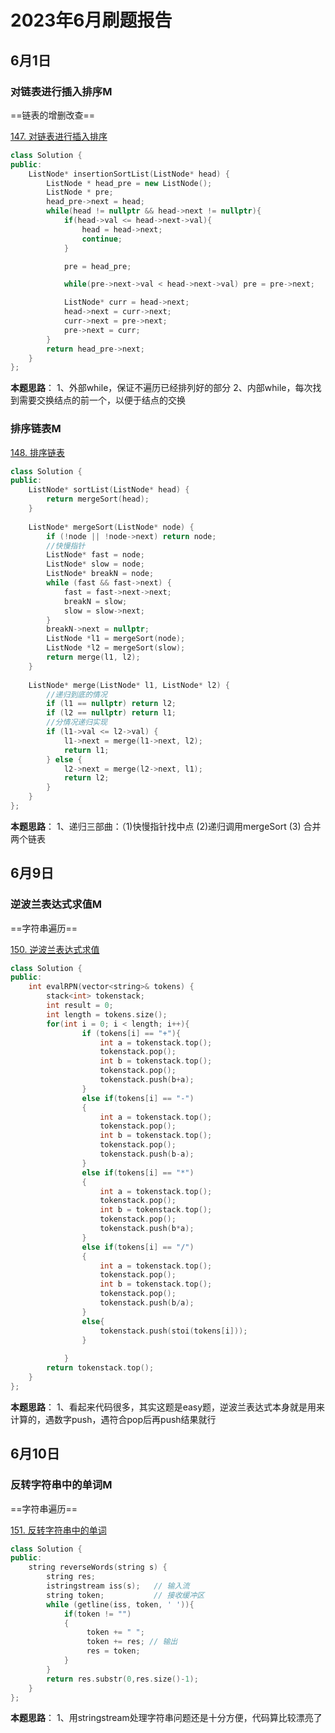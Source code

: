 # 2023年6月刷题报告

## 6月1日

### 对链表进行插入排序M

==链表的增删改查==

[147. 对链表进行插入排序](https://leetcode.cn/problems/insertion-sort-list/)
```c++
class Solution {
public:
    ListNode* insertionSortList(ListNode* head) {
        ListNode * head_pre = new ListNode();
        ListNode * pre;
        head_pre->next = head;
        while(head != nullptr && head->next != nullptr){
            if(head->val <= head->next->val){
                head = head->next;
                continue;
            }

            pre = head_pre;

            while(pre->next->val < head->next->val) pre = pre->next;

            ListNode* curr = head->next;
            head->next = curr->next;
            curr->next = pre->next;
            pre->next = curr;
        }
        return head_pre->next;
    }
};
```

**本题思路**：
1、外部while，保证不遍历已经排列好的部分
2、内部while，每次找到需要交换结点的前一个，以便于结点的交换


### 排序链表M
[148. 排序链表](https://leetcode.cn/problems/sort-list/)

```c++
class Solution {
public:
    ListNode* sortList(ListNode* head) {
        return mergeSort(head);
    }
    
    ListNode* mergeSort(ListNode* node) {
        if (!node || !node->next) return node;
        //快慢指针
        ListNode* fast = node;
        ListNode* slow = node;
        ListNode* breakN = node;
        while (fast && fast->next) {
            fast = fast->next->next;
            breakN = slow;
            slow = slow->next;
        }
        breakN->next = nullptr;
        ListNode *l1 = mergeSort(node);
        ListNode *l2 = mergeSort(slow);
        return merge(l1, l2);
    }
    
    ListNode* merge(ListNode* l1, ListNode* l2) {
        //递归到底的情况
        if (l1 == nullptr) return l2;
        if (l2 == nullptr) return l1;
        //分情况递归实现
        if (l1->val <= l2->val) {
            l1->next = merge(l1->next, l2);
            return l1;
        } else {
            l2->next = merge(l2->next, l1);
            return l2;
        }
    }
};
```
**本题思路**：
1、递归三部曲：（1)快慢指针找中点 (2)递归调用mergeSort (3) 合并两个链表

## 6月9日

### 逆波兰表达式求值M

==字符串遍历==

[150. 逆波兰表达式求值](https://leetcode.cn/problems/evaluate-reverse-polish-notation/)

```c++
class Solution {
public:
    int evalRPN(vector<string>& tokens) {
        stack<int> tokenstack;
        int result = 0;
        int length = tokens.size();
        for(int i = 0; i < length; i++){
                if (tokens[i] == "+"){
                    int a = tokenstack.top();
                    tokenstack.pop();
                    int b = tokenstack.top();
                    tokenstack.pop();
                    tokenstack.push(b+a);
                }
                else if(tokens[i] == "-")
                {
                    int a = tokenstack.top();
                    tokenstack.pop();
                    int b = tokenstack.top();
                    tokenstack.pop();
                    tokenstack.push(b-a);
                }
                else if(tokens[i] == "*")
                {
                    int a = tokenstack.top();
                    tokenstack.pop();
                    int b = tokenstack.top();
                    tokenstack.pop();
                    tokenstack.push(b*a);
                }
                else if(tokens[i] == "/")
                {
                    int a = tokenstack.top();
                    tokenstack.pop();
                    int b = tokenstack.top();
                    tokenstack.pop();
                    tokenstack.push(b/a);
                }
                else{
                    tokenstack.push(stoi(tokens[i]));
                }
               
            }
        return tokenstack.top();
    }
};
```

**本题思路**：
1、看起来代码很多，其实这题是easy题，逆波兰表达式本身就是用来计算的，遇数字push，遇符合pop后再push结果就行

## 6月10日

### 反转字符串中的单词M

==字符串遍历==

[151. 反转字符串中的单词](https://leetcode.cn/problems/reverse-words-in-a-string/)

```c++
class Solution {
public:
    string reverseWords(string s) {
        string res;
        istringstream iss(s);	// 输入流
	    string token;			// 接收缓冲区
	    while (getline(iss, token, ' ')){
            if(token != "")
            {
                 token += " ";
		         token += res; // 输出
                 res = token;
            }
	    }
        return res.substr(0,res.size()-1);
    }
};
```

**本题思路**：
1、用stringstream处理字符串问题还是十分方便，代码算比较漂亮了